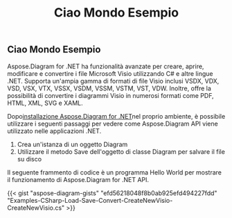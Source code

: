 ﻿---
title: Ciao Mondo Esempio
type: docs
weight: 90
url: /it/net/hello-world-example/
description: Questa pagina descrive come creare un esempio di hello world con la libreria Aspose.Diagram.
---
## **Ciao Mondo Esempio**
Aspose.Diagram for .NET ha funzionalità avanzate per creare, aprire, modificare e convertire i file Microsoft Visio utilizzando C# e altre lingue .NET. Supporta un'ampia gamma di formati di file Visio inclusi VSDX, VDX, VSD, VSX, VTX, VSSX, VSDM, VSSM, VSTM, VST, VDW. Inoltre, offre la possibilità di convertire i diagrammi Visio in numerosi formati come PDF, HTML, XML, SVG e XAML.

Dopo[installazione Aspose.Diagram for .NET](/diagram/it/net/installation/)nel proprio ambiente, è possibile utilizzare i seguenti passaggi per vedere come Aspose.Diagram API viene utilizzato nelle applicazioni .NET.

1. Crea un'istanza di un oggetto Diagram
1. Utilizzare il metodo Save dell'oggetto di classe Diagram per salvare il file su disco

Il seguente frammento di codice è un programma Hello World per mostrare il funzionamento di Aspose.Diagram for .NET API.

{{< gist "aspose-diagram-gists" "efd56218048f8b0ab925efd494227fdd" "Examples-CSharp-Load-Save-Convert-CreateNewVisio-CreateNewVisio.cs" >}}




